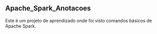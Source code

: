 ## Apache_Spark_Anotacoes ##

Este é um projeto de aprendizado onde foi visto comandos básicos de Apache Spark.
